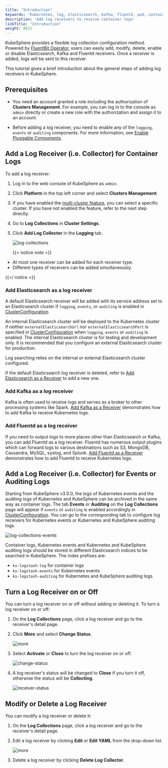 ```yaml
---
title: "Introduction"
keywords: 'Kubernetes, log, elasticsearch, kafka, fluentd, pod, container, fluentbit, output'
description: 'Add log receivers to receive container logs'
linkTitle: "Introduction"
weight: 8621
---
```


KubeSphere provides a flexible log collection configuration method. Powered by [FluentBit Operator](https://github.com/kubesphere/fluentbit-operator/), users can easily add, modify, delete, enable or disable Elasticsearch, Kafka and Fluentd receivers. Once a receiver is added, logs will be sent to this receiver.

This tutorial gives a brief introduction about the general steps of adding log receivers in KubeSphere.

## Prerequisites

- You need an account granted a role including the authorization of **Clusters Management**. For example, you can log in to the console as `admin` directly or create a new role with the authorization and assign it to an account.

- Before adding a log receiver, you need to enable any of the `logging`, `events` or `auditing` components. For more information, see [Enable Pluggable Components](../../../../pluggable-components/).

## Add a Log Receiver (i.e. Collector) for Container Logs

To add a log receiver:

1. Log in to the web console of KubeSphere as `admin`.

2. Click **Platform** in the top left corner and select **Clusters Management**.

3. If you have enabled the [multi-cluster feature](../../../../multicluster-management/), you can select a specific cluster. If you have not enabled the feature, refer to the next step directly.

4. Go to **Log Collections** in **Cluster Settings**.

5. Click **Add Log Collector** in the **Logging** tab.

   ![log-collections](/images/docs/cluster-administration/cluster-settings/log-collections/introduction/log-collections.png)

   {{< notice note >}}

- At most one receiver can be added for each receiver type.
- Different types of receivers can be added simultaneously.

{{</ notice >}}

### Add Elasticsearch as a log receiver

A default Elasticsearch receiver will be added with its service address set to an Elasticsearch cluster if `logging`, `events`, or `auditing` is enabled in [ClusterConfiguration](https://github.com/kubesphere/kubekey/blob/master/docs/config-example.md).

An internal Elasticsearch cluster will be deployed to the Kubernetes cluster if neither `externalElasticsearchUrl` nor `externalElasticsearchPort` is specified in [ClusterConfiguration](https://github.com/kubesphere/kubekey/blob/master/docs/config-example.md) when `logging`, `events` or `auditing` is enabled. The internal Elasticsearch cluster is for testing and development only. It is recommended that you configure an external Elasticsearch cluster for production.

Log searching relies on the internal or external Elasticsearch cluster configured.

If the default Elasticsearch log receiver is deleted, refer to [Add Elasticsearch as a Receiver](../add-es-as-receiver/) to add a new one.

### Add Kafka as a log receiver

Kafka is often used to receive logs and serves as a broker to other processing systems like Spark. [Add Kafka as a Receiver](../add-kafka-as-receiver/) demonstrates how to add Kafka to receive Kubernetes logs.

### Add Fluentd as a log receiver

If you need to output logs to more places other than Elasticsearch or Kafka, you can add Fluentd as a log receiver. Fluentd has numerous output plugins which can forward logs to various destinations such as S3, MongoDB, Cassandra, MySQL, syslog, and Splunk. [Add Fluentd as a Receiver](../add-fluentd-as-receiver/) demonstrates how to add Fluentd to receive Kubernetes logs.

## Add a Log Receiver (i.e. Collector) for Events or Auditing Logs

Starting from KubeSphere v3.0.0, the logs of Kubernetes events and the auditing logs of Kubernetes and KubeSphere can be archived in the same way as container logs. The tab **Events** or **Auditing** on the **Log Collections** page will appear if `events` or `auditing` is enabled accordingly in [ClusterConfiguration](https://github.com/kubesphere/kubekey/blob/master/docs/config-example.md). You can go to the corresponding tab to configure log receivers for Kubernetes events or Kubernetes and KubeSphere auditing logs.

![log-collections-events](/images/docs/cluster-administration/cluster-settings/log-collections/introduction/log-collections-events.png)

Container logs, Kubernetes events and Kubernetes and KubeSphere auditing logs should be stored in different Elasticsearch indices to be searched in KubeSphere. The index prefixes are:

- `ks-logstash-log` for container logs
- `ks-logstash-events` for Kubernetes events
- `ks-logstash-auditing` for Kubernetes and KubeSphere auditing logs

## Turn a Log Receiver on or Off

You can turn a log receiver on or off without adding or deleting it. To turn a log receiver on or off:

1. On the **Log Collections** page, click a log receiver and go to the receiver's detail page.
2. Click **More** and select **Change Status**.

    ![more](/images/docs/cluster-administration/cluster-settings/log-collections/introduction/more.png)

3. Select **Activate** or **Close** to turn the log receiver on or off.

    ![change-status](/images/docs/cluster-administration/cluster-settings/log-collections/introduction/change-status.png)

4. A log receiver's status will be changed to **Close** if you turn it off, otherwise the status will be **Collecting**.

    ![receiver-status](/images/docs/cluster-administration/cluster-settings/log-collections/introduction/receiver-status.png)

## Modify or Delete a Log Receiver

You can modify a log receiver or delete it:

1. On the **Log Collections** page, click a log receiver and go to the receiver's detail page.
2. Edit a log receiver by clicking **Edit** or **Edit YAML** from the drop-down list.

    ![more](/images/docs/cluster-administration/cluster-settings/log-collections/introduction/more.png)

3. Delete a log receiver by clicking **Delete Log Collector**.
